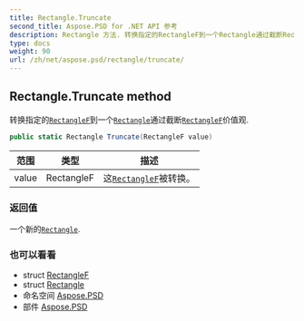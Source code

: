 ```yaml
---
title: Rectangle.Truncate
second_title: Aspose.PSD for .NET API 参考
description: Rectangle 方法. 转换指定的RectangleF到一个Rectangle通过截断RectangleF价值观.
type: docs
weight: 90
url: /zh/net/aspose.psd/rectangle/truncate/
---
```

## Rectangle.Truncate method

转换指定的[`RectangleF`](../../rectanglef/)到一个[`Rectangle`](../)通过截断[`RectangleF`](../../rectanglef/)价值观.

```csharp
public static Rectangle Truncate(RectangleF value)
```

| 范围 | 类型 | 描述 |
| --- | --- | --- |
| value | RectangleF | 这[`RectangleF`](../../rectanglef/)被转换。 |

### 返回值

一个新的[`Rectangle`](../).

### 也可以看看

* struct [RectangleF](../../rectanglef/)
* struct [Rectangle](../)
* 命名空间 [Aspose.PSD](../../rectangle/)
* 部件 [Aspose.PSD](../../../)


